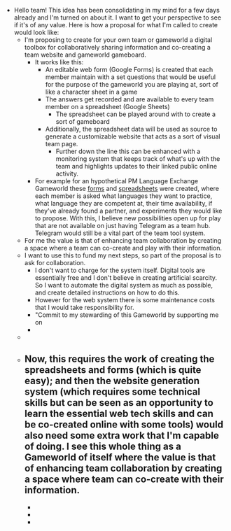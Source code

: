 - Hello team! This idea has been consolidating in my mind for a few days already and I'm turned on about it. I want to get your perspective to see if it's of any value. Here is how a proposal for what I'm called to create would look like:
	- I'm proposing to create for your own team or gameworld a digital toolbox for collaboratively sharing information and co-creating a team website and gameworld gameboard.
		- It works like this:
			- An editable web form (Google Forms) is created that each member maintain with a set questions that would be useful for the purpose of the gameworld you are playing at, sort of like a character sheet in a game
			- The answers get recorded and are available to every team member on a spreadsheet (Google Sheets)
				- The spreadsheet can be played around with to create a sort of gameboard
			- Additionally, the spreadsheet data will be used as source to generate a customizable website that acts as a sort of visual team page.
				- Further down the line this can be enhanced with a monitoring system that keeps track of what's up with the team and highlights updates to their linked public online activity.
		- For example for an hypothetical PM Language Exchange Gameworld these [forms](https://docs.google.com/forms/d/e/1FAIpQLSc81lzTXTC5GSE9IIItYRR97TEg0PyI0slpgIiSKsKdSiSCwg/viewform) and [spreadsheets](https://docs.google.com/spreadsheets/d/1vvb_znZfMiKrn9P5XimRUdE8yifTuunzjTGKFkFpjB8/edit#gid=1262274810) were created, where each member is asked what languages they want to practice, what language they are competent at, their time availability, if they've already found a partner, and experiments they would like to propose. With this, I believe new possibilities open up for play that are not available on just having Telegram as a team hub. Telegram would still be a vital part of the team tool system.
	- For me the value is that of enhancing team collaboration by creating a space where a team can co-create and play with their information.
	- I want to use this to fund my next steps, so part of the proposal is to ask for collaboration.
		- I don't want to charge for the system itself. Digital tools are essentially free and I don't believe in creating artificial scarcity. So I want to automate the digital system as much as possible, and create detailed instructions on how to do this.
		- However for the web system there is some maintenance costs that I would take responsibility for.
		- "Commit to my stewarding of this Gameworld by supporting me on
		-
	-
	- Now, this requires the work of creating the spreadsheets and forms (which is quite easy); and then the website generation system (which requires some technical skills but can be seen as an opportunity to learn the essential web tech skills and can be co-created online with some tools) would also need some extra work that I'm capable of doing. I see this whole thing as a Gameworld of itself where the value is that of enhancing team collaboration by creating a  space where team can co-create with their information.
		-
		-
		-
		-